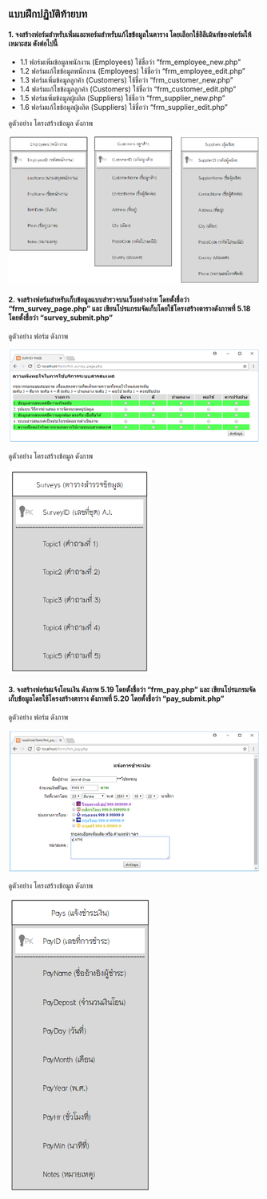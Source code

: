 ## แบบฝึกปฏิบัติท้ายบท

#### 1.	จงสร้างฟอร์มสำหรับเพิ่มและพอร์มสำหรับแก้ไขข้อมูลในตาราง โดยเลือกใช้อิลีเม้นท์ของฟอร์มให้เหมาะสม ดังต่อไปนี้
* 1.1 ฟอร์มเพิ่มข้อมูลพนักงาน (Employees) ใช้ชื่อว่า “frm_employee_new.php”
* 1.2 ฟอร์มแก้ไขข้อมูลพนักงาน (Employees) ใช้ชื่อว่า “frm_employee_edit.php”
* 1.3 ฟอร์มเพิ่มข้อมูลลูกค้า (Customers) ใช้ชื่อว่า “frm_customer_new.php”
* 1.4 ฟอร์มแก้ไขข้อมูลลูกค้า (Customers) ใช้ชื่อว่า “frm_customer_edit.php”
* 1.5 ฟอร์มเพิ่มข้อมูลผู้ผลิต (Suppliers) ใช้ชื่อว่า “frm_supplier_new.php”
* 1.6 ฟอร์มแก้ไขข้อมูลผู้ผลิต (Suppliers) ใช้ชื่อว่า “frm_supplier_edit.php”

ดูตัวอย่าง โครงสร้างข้อมูล ดังภาพ

<img src=img/ch05_16.png>

#### 2. จงสร้างฟอร์มสำหรับเก็บข้อมูลแบบสำรวจบนเว็บอย่างง่าย โดยตั้งชื่อว่า “frm_survey_page.php” และ เขียนโปรแกรมจัดเก็บโดยใช้โครงสร้างตารางดังภาพที่ 5.18 โดยตั้งชื่อว่า “survey_submit.php”

ดูตัวอย่าง ฟอร์ม ดังภาพ

<img src=img/ch05_17.png>

ดูตัวอย่าง โครงสร้างข้อมูล ดังภาพ

<img src=img/ch05_18.png>

#### 3. จงสร้างฟอร์มแจ้งโอนเงิน ดังภาพ 5.19 โดยตั้งชื่อว่า “frm_pay.php” และ เขียนโปรแกรมจัดเก็บข้อมูลโดยใช้โครงสร้างตาราง ดังภาพที่ 5.20 โดยตั้งชื่อว่า “pay_submit.php”

ดูตัวอย่าง ฟอร์ม ดังภาพ

<img src=img/ch05_19.png>

ดูตัวอย่าง โครงสร้างข้อมูล ดังภาพ

<img src=img/ch05_20.png>